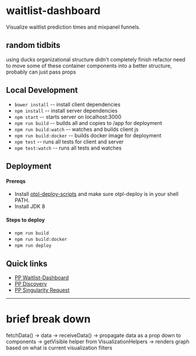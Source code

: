 # waitlist-dashboard
Visualize waitlist prediction times and mixpanel funnels.

## random tidbits
using ducks organizational structure
didn't completely finish refactor
need to move some of these container components into a better structure, probably can just pass props

## Local Development
* `bower install` -- install client dependencies
* `npm install` -- install server dependencies
* `npm start` -- starts server on localhost:3000
* `npm run build` -- builds all and copies to /app for deployment
* `npm run build:watch` -- watches and builds client js
* `npm run build:docker` -- builds docker image for deployment
* `npm test` -- runs all tests for client and server
* `npm test:watch` -- runs all tests and watches

## Deployment
#### Prereqs
* Install [otpl-deploy-scripts](https://github.com/opentable/otpl-deploy-scripts) and make sure otpl-deploy is in your shell PATH.
* Install JDK 8

#### Steps to deploy
* `npm run build`
* `npm run build:docker`
* `npm run deploy`

## Quick links
* [PP Waitlist-Dashboard](http://waitlist-dashboard.otenv.com/)
* [PP Discovery](http://discovery-pp-uswest2.otenv.com/web/state.html?queries[search]=waitlist-dashboard)
* [PP Singularity Request](http://singularity-qa-uswest2.otenv.com/request/pp-waitlist-dashboard)

----
# brief break down
fetchData() -> data -> receiveData() -> propagate data as a prop down to components -> getVisible helper from VisualizationHelpers -> renders graph based on what is current visualization filters
